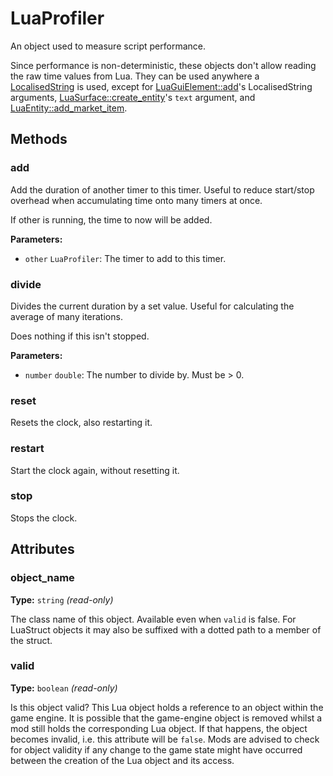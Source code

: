 # LuaProfiler

An object used to measure script performance.

Since performance is non-deterministic, these objects don't allow reading the raw time values from Lua. They can be used anywhere a [LocalisedString](runtime:LocalisedString) is used, except for [LuaGuiElement::add](runtime:LuaGuiElement::add)'s LocalisedString arguments, [LuaSurface::create_entity](runtime:LuaSurface::create_entity)'s `text` argument, and [LuaEntity::add_market_item](runtime:LuaEntity::add_market_item).

## Methods

### add

Add the duration of another timer to this timer. Useful to reduce start/stop overhead when accumulating time onto many timers at once.

If other is running, the time to now will be added.

**Parameters:**

- `other` `LuaProfiler`: The timer to add to this timer.

### divide

Divides the current duration by a set value. Useful for calculating the average of many iterations.

Does nothing if this isn't stopped.

**Parameters:**

- `number` `double`: The number to divide by. Must be > 0.

### reset

Resets the clock, also restarting it.

### restart

Start the clock again, without resetting it.

### stop

Stops the clock.

## Attributes

### object_name

**Type:** `string` _(read-only)_

The class name of this object. Available even when `valid` is false. For LuaStruct objects it may also be suffixed with a dotted path to a member of the struct.

### valid

**Type:** `boolean` _(read-only)_

Is this object valid? This Lua object holds a reference to an object within the game engine. It is possible that the game-engine object is removed whilst a mod still holds the corresponding Lua object. If that happens, the object becomes invalid, i.e. this attribute will be `false`. Mods are advised to check for object validity if any change to the game state might have occurred between the creation of the Lua object and its access.

